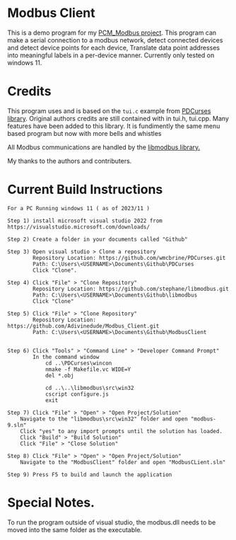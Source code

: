 # Modbus Client
This is a demo program for my [PCM_Modbus project](https://github.com/Adivinedude/PCM_Modbus). This program can make a serial connection to a modbus network, detect connected devices and detect device points for each device, Translate data point addresses into meaningful labels in a per-device manner. Currently only tested on windows 11.

# Credits
This program uses and is based on the `tui.c` example from [PDCurses library](https://pdcurses.org/).
Original authors credits are still contained with in tui.h, tui.cpp.
Many features have been added to this library. It is fundimently the same menu based program but now with more bells and whistles

All Modbus communications are handled by the [libmodbus library.](https://libmodbus.org/)

My thanks to the authors and contributers.<br>

# Current Build Instructions
```
For a PC Running windows 11 ( as of 2023/11 )

Step 1)	install microsoft visual studio 2022 from https://visualstudio.microsoft.com/downloads/

Step 2) Create a folder in your documents called "Github"

Step 3) Open visual studio > Clone a repository
		Repository Location: https://github.com/wmcbrine/PDCurses.git
		Path: C:\Users\<USERNAME>\Documents\Github\PDCurses
		Click "Clone".

Step 4) Click "File" > "Clone Repository"
		Repository Location: https://github.com/stephane/libmodbus.git
		Path: C:\Users\<USERNAME>\Documents\Github\libmodbus
		Click "Clone"

Step 5) Click "File" > "Clone Repository"
		Repository Location: https://github.com/Adivinedude/Modbus_Client.git
		Path: C:\Users\<USERNAME>\Documents\Github\ModbusClient


Step 6)	Click "Tools" > "Command Line" > "Developer Command Prompt"
		In the command window
			cd ..\PDCurses\wincon
			nmake -f Makefile.vc WIDE=Y
			del *.obj

			cd ..\..\libmodbus\src\win32
			cscript configure.js
			exit

Step 7) Click "File" > "Open" > "Open Project/Solution" 
	Navigate to the "libmodbus\src\win32" folder and open "modbus-9.sln"
	Click "yes" to any import prompts until the solution has loaded.
	Click "Build" > "Build Solution"
	Click "File" > "Close Solution"

Step 8) Click "File" > "Open" > "Open Project/Solution"
	Navigate to the "ModbusClient" folder and open "ModbusCLient.sln"

Step 9) Press F5 to build and launch the application
```
# Special Notes.
To run the program outside of visual studio, the modbus.dll needs to be moved into the same folder as the executable.
